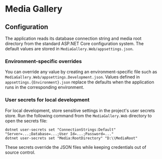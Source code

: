 # Media Gallery

## Configuration

The application reads its database connection string and media root directory from the standard ASP.NET Core configuration system. The default values are stored in `MediaGallery.Web/appsettings.json`.

### Environment-specific overrides

You can override any value by creating an environment-specific file such as `MediaGallery.Web/appsettings.Development.json`. Values defined in `appsettings.{Environment}.json` replace the defaults when the application runs in the corresponding environment.

### User secrets for local development

For local development, store sensitive settings in the project's user secrets store. Run the following command from the `MediaGallery.Web` directory to open the secrets file:

```
dotnet user-secrets set "ConnectionStrings:Default" "Server=...;Database=...;User Id=...;Password=..."
dotnet user-secrets set "Media:RootDirectory" "D:\\MediaRoot"
```

These secrets override the JSON files while keeping credentials out of source control.
